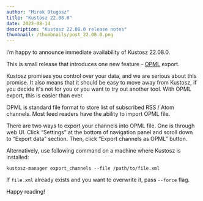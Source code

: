 ```yaml
---
author: "Mirek Długosz"
title: "Kustosz 22.08.0"
date: 2022-08-14
description: "Kustosz 22.08.0 release notes"
thumbnail: /thumbnails/post_22.08.0.png
---
```


I’m happy to announce immediate availability of Kustosz 22.08.0.

This is small release that introduces one new feature - [OPML](https://en.wikipedia.org/wiki/OPML) export.

Kustosz promises you control over your data, and we are serious about this promise.
It also means that it should be easy to move away from Kustosz, if you decide it's not for you or you want to try out another tool.
With OPML export, this is easier than ever.

OPML is standard file format to store list of subscribed RSS / Atom channels.
Most feed readers have the ability to import OPML file.

There are two ways to export your channels into OPML file.
One is through web UI.
Click “Settings” at the bottom of navigation panel and scroll down to “Export data” section.
Then, click “Export channels as OPML” button.

Alternatively, use following command on a machine where Kustosz is installed:

    kustosz-manager export_channels --file /path/to/file.xml

If `file.xml` already exists and you want to overwrite it, pass `--force` flag.

Happy reading!
